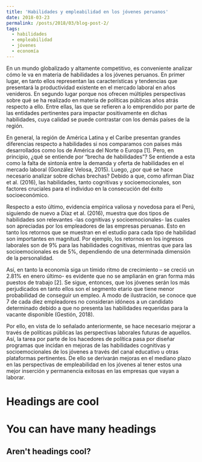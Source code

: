 ```yaml
---
title: 'Habilidades y empleabilidad en los jóvenes peruanos'
date: 2018-03-23
permalink: /posts/2018/03/blog-post-2/
tags:
  - habilidades
  - empleabilidad
  - jóvenes
  - economía
---
```


En un mundo globalizado y altamente competitivo, es conveniente analizar cómo le va en materia de habilidades a los jóvenes peruanos. En primer lugar, en tanto ellos representan las características y tendencias que presentará la productividad existente en el mercado laboral en años venideros. En segundo lugar porque nos ofrecen múltiples perspectivas sobre qué se ha realizado en materia de políticas públicas años atrás respecto a ello. Entre ellas, las que se refieren a lo emprendido por parte de las entidades pertinentes para impactar positivamente en dichas habilidades, cuya calidad se puede contrastar con los demás países de la región.

En general, la región de América Latina y el Caribe presentan grandes diferencias respecto a habilidades si nos comparamos con países más desarrollados como los de América del Norte o Europa [1]. Pero, en principio, ¿qué se entiende por “brecha de habilidades”? Se entiende a esta como la falta de sintonía entre la demanda y oferta de habilidades en el mercado laboral (González Velosa, 2015). Luego, ¿por qué se hace necesario analizar sobre dichas brechas? Debido a que, como afirman Díaz et al. (2016), las habilidades, tanto cognitivas y socioemocionales, son factores cruciales para el individuo en la consecución del éxito socioeconómico. 

Respecto a esto último, evidencia empírica valiosa y novedosa para el Perú, siguiendo de nuevo a Díaz et al. (2016), muestra que dos tipos de habilidades son relevantes -las cognitivas y socioemocionales- las cuales son apreciadas por los empleadores de las empresas peruanas. Esto en tanto los retornos que se muestran en el estudio para cada tipo de habilidad son importantes en magnitud. Por ejemplo, los retornos en los ingresos laborales son de 9% para las habilidades cognitivas, mientras que para las socioemocionales es de 5%, dependiendo de una determinada dimensión de la personalidad.

Así, en tanto la economía siga un tímido ritmo de crecimiento – se creció un 2.81% en enero último- es evidente que no se ampliarán en gran forma más puestos de trabajo [2]. Se sigue, entonces, que los jóvenes serán los más perjudicados en tanto ellos son el segmento etario que tiene menor probabilidad de conseguir un empleo. A modo de ilustración, se conoce que 7 de cada diez empleadores no consideran idóneos a un candidato determinado debido a que no presenta las habilidades requeridas para la vacante disponible (Gestión, 2018).

Por ello, en vista de lo señalado anteriormente, se hace necesario mejorar a través de políticas públicas las perspectivas laborales futuras de aquellos. Así, la tarea por parte de los hacedores de política pasa por diseñar programas que incidan en mejoras de las habilidades cognitivas y socioemocionales de los jóvenes a través del canal educativo u otras plataformas pertinentes. De ello se derivarán mejoras en el mediano plazo en las perspectivas de empleabilidad en los jóvenes al tener estos una mejor inserción y permanencia exitosas en las empresas que vayan a laborar.


Headings are cool
======

You can have many headings
======

Aren't headings cool?
------